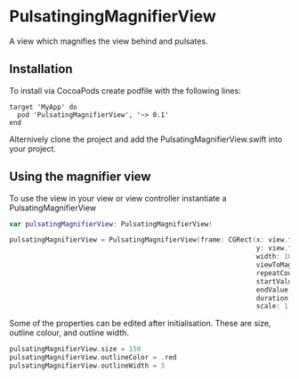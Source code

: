 # PulsatingingMagnifierView
A view which magnifies the view behind and pulsates.

## Installation
To install via CocoaPods create podfile with the following lines:

```
target 'MyApp' do
  pod 'PulsatingMagnifierView', '~> 0.1'
end
```

Alternively clone the project and add the PulsatingMagnifierView.swift into your project.

## Using the magnifier view
To use the view in your view or view controller instantiate a PulsatingMagnifierView

```swift
var pulsatingMagnifierView: PulsatingMagnifierView!

pulsatingMagnifierView = PulsatingMagnifierView(frame: CGRect(x: view.frame.size.width / 2 - 50, 
                                                              y: view.frame.size.height / 2 - 100,
                                                              width: 100, height: 100), 
                                                              viewToMagnify: view, 
                                                              repeatCount: .infinity, 
                                                              startValue: 1, 
                                                              endValue: 2, 
                                                              duration: 2, 
                                                              scale: 1.5)

```

Some of the properties can be edited after initialisation. These are size, outline colour, and outline width.

```swift
pulsatingMagnifierView.size = 150
pulsatingMagnifierView.outlineColor = .red
pulsatingMagnifierView.outlineWidth = 3
```

